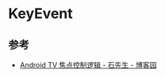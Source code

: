 # KeyEvent



## 参考

- [Android TV 焦点控制逻辑 - 石先生 - 博客园](https://www.cnblogs.com/123-sxs/p/13446830.html)

